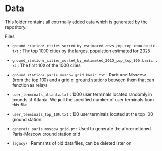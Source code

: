 # Data

This folder contains all externally added data which is generated by the repository.

Files:

* `ground_stations_cities_sorted_by_estimated_2025_pop_top_1000.basic.txt` : The top 1000 cities by the largest population estimated for 2025
* `ground_stations_cities_sorted_by_estimated_2025_pop_top_100.basic.txt` : The first 100 of the 1000 cities
* `ground_stations_paris_moscow_grid.basic.txt` : Paris and Moscow (from the top 100) and a grid of ground stations between them that can function as relays
* `user_terminals_atlanta.txt` : 1000 user terminals located randomly in bounds of Atlanta. We pull the specified number of user terminals from this file.
* `user_terminals_top_100.txt` : 100 user terminals located at the top 100 ground station.

* `generate_paris_moscow_grid.py` : Used to generate the aforemetioned Paris-Moscow ground station grid
* `legacy/` : Remnants of old data files, can be deleted later on
